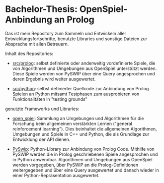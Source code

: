 # Bachelor-Thesis: OpenSpiel-Anbindung an Prolog            

Das ist mein Repository zum Sammeln und Entwickeln aller Entwicklungsfortschritte, 
benutzte Libraries und sonstige Dateien zur Absprache mit allen Betreuern.

Inhalt des Repositories:

* [src/prolog](https://github.com/D4sherInc/Bachelor_Thesis/tree/master/src/prolog): selbst definierte oder
anderweitig vordefinierte Spiele, die von Algorithmen und Umgebungen aus OpenSpiel unterstützt werden. Diese Spiele
werden von PySWIP über eine Query angesprochen und deren Ergebnis wird weiter ausgewertet.

* [src/python](https://github.com/D4sherInc/Bachelor_Thesis/tree/master/src/python): selbst definierter Quellcode 
  zur Anbindung von Prolog Spielen an Python mitsamt Testphasen zum ausprobieren von Funktionalitäten in "testing 
  grounds"

genutzte Frameworks und Libraries:
* [open_spiel](https://github.com/deepmind/open_spiel): Sammlung an Umgebungen und Algorithmen für die Forschung 
beim allgemeinen verstärkten Lernen ("general reinforcement learning"). Dies beinhaltet die allgemeinen 
Algorithmen, Umgebungen und Spiele in C++ und Python, die als Grundlage zur Entwicklung der API dienen.


* [PySwip](https://github.com/yuce/pyswip): Python-Library zur Anbindung von Prolog Code. Mithilfe von PySWIP 
werden die in Prolog geschriebenen Spiele angesprochen und in Python anwendbar. Algorithmen und Umgebungen aus
OpenSpiel werden vorgegeben, über PySWIP an die Prolog-Definitionen weitergegeben und über eine Query ausgewertet
und danach wieder in einer Python-Repräsentation ausgewertet.
